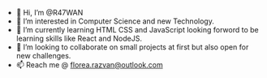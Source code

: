 - 👋 Hi, I’m @R47WAN
- 👀 I’m interested in Computer Science and new Technology.
- 🌱 I’m currently learning HTML CSS and JavaScript looking forword to be learning skills like React and NodeJS.
- 💞️ I’m looking to collaborate on small projects at first but also open for new challenges.
- 📫 Reach me @   florea.razvan@outlook.com

<!---
R47WAN/R47WAN is a ✨ special ✨ repository because its `README.md` (this file) appears on your GitHub profile.
You can click the Preview link to take a look at your changes.
--->
